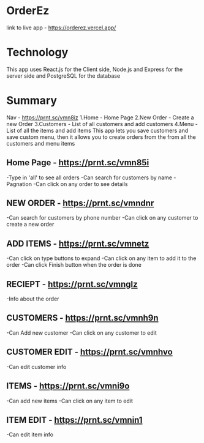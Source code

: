 # OrderEz
link to live app - https://orderez.vercel.app/

# Technology
This app uses React.js for the Client side, Node.js and Express for the server side and PostgreSQL for the database

# Summary
Nav - https://prnt.sc/vmn8iz
1.Home - Home Page
2.New Order - Create a new Order
3.Customers - List of all customers and add customers
4.Menu - List of all the items and add items
This app lets you save customers and save custom menu, then it allows you to create orders from the from all the customers and menu items

## Home Page - https://prnt.sc/vmn85i
-Type in 'all' to see all orders
-Can search for customers by name
-Pagnation
-Can click on any order to see details

## NEW ORDER - https://prnt.sc/vmndnr
-Can search for customers by phone number
-Can click on any customer to create a new order

## ADD ITEMS - https://prnt.sc/vmnetz
-Can click on type buttons to expand
-Can click on any item to add it to the order
-Can click Finish button when the order is done

## RECIEPT - https://prnt.sc/vmnglz
-Info about the order

## CUSTOMERS - https://prnt.sc/vmnh9n
-Can Add new customer
-Can click on any customer to edit

## CUSTOMER EDIT - https://prnt.sc/vmnhvo
-Can edit customer info

## ITEMS - https://prnt.sc/vmni9o
-Can add new items
-Can click on any item to edit

## ITEM EDIT - https://prnt.sc/vmnin1
-Can edit item info